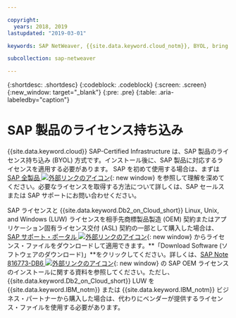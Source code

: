 ```yaml
---

copyright:
  years: 2018, 2019
lastupdated: "2019-03-01"

keywords: SAP NetWeaver, {{site.data.keyword.cloud_notm}}, BYOL, bring your own license, SAP certified

subcollection: sap-netweaver

---
```


{:shortdesc: .shortdesc}
{:codeblock: .codeblock}
{:screen: .screen}
{:new_window: target="_blank"}
{:pre: .pre}
{:table: .aria-labeledby="caption"}


# SAP 製品のライセンス持ち込み

{{site.data.keyword.cloud}} SAP-Certified Infrastructure は、SAP 製品のライセンス持ち込み (BYOL) 方式です。インストール後に、SAP 製品に対応するライセンスを適用する必要があります。 SAP を初めて使用する場合は、まずは [SAP 全製品 ![外部リンクのアイコン](../../icons/launch-glyph.svg "外部リンクのアイコン")](https://www.sap.com/products.html){: new window} を参照して理解を深めてください。必要なライセンスを取得する方法について詳しくは、SAP セールスまたは SAP サポートにお問い合わせください。

SAP ライセンスと {{site.data.keyword.Db2_on_Cloud_short}} Linux, Unix, and Windows (LUW) ライセンスを相手先商標製品製造 (OEM) 契約またはアプリケーション固有ライセンス交付 (ASL) 契約の一部として購入した場合は、[SAP サポート・ポータル ![外部リンクのアイコン](../../icons/launch-glyph.svg "外部リンクのアイコン")](https://support.sap.com/en/index.html){: new window} からライセンス・ファイルをダウンロードして適用できます。**「Download Software (ソフトウェアのダウンロード)」**をクリックしてください。詳しくは、[SAP Note 816773-DB6 ![外部リンクのアイコン](../../icons/launch-glyph.svg "外部リンクのアイコン")](https://launchpad.support.sap.com/#/notes/816773){: new window} の SAP OEM ライセンスのインストールに関する資料を参照してください。ただし、{{site.data.keyword.Db2_on_Cloud_short}} LUW を {{site.data.keyword.IBM_notm}} または {{site.data.keyword.IBM_notm}} ビジネス・パートナーから購入した場合は、代わりにベンダーが提供するライセンス・ファイルを使用する必要があります。
